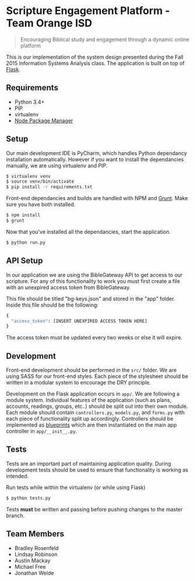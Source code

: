 # Scripture Engagement Platform - Team Orange ISD

> Encouraging Biblical study and engagement through a dynamic online platform

This is our implementation of the system design presented during the Fall 2015 Information Systems Analysis class. The application is built on top of [Flask](http://flask.pocoo.org/).

## Requirements

- Python 3.4+
- PIP
- virtualenv
- [Node Package Manager](https://www.npmjs.com/)

## Setup

Our main development IDE is PyCharm, which handles Python dependancy installation automatically. However if you want to install the dependancies manually, we are using virtualenv and PIP.

```bash
$ virtualenv venv
$ source venv/bin/activate
$ pip install -r requirements.txt
```

Front-end dependancies and builds are handled with NPM and [Grunt](http://gruntjs.com/). Make sure you have both installed.

```bash
$ npm install
$ grunt
```

Now that you've installed all the dependancies, start the application.

```bash
$ python run.py
```

## API Setup
In our application we are using the BibleGateway API to get access to our scripture. For any of this functionality to work you must first create a file with an unexpired access token from BibleGateway.

This file should be titled "bg-keys.json" and stored in the "app" folder. Inside this file should be the following:

```bash
{
  "access_token": [INSERT UNEXPIRED ACCESS TOKEN HERE]
}
```

The access token must be updated every two weeks or else it will expire.

## Development

Front-end development should be performed in the `src/` folder. We are using SASS for our front-end styles. Each piece of the stylesheet should be written in a modular system to encourage the DRY principle.

Development on the Flask application occurs in `app/`. We are following a module system. Individual features of the application (such as plans, accounts, readings, groups, etc..) should be split out into their own module. Each module should contain `controllers.py`, `models.py`, and `forms.py` with each piece of functionality split up accordingly. Controllers should be implemented as [blueprints](http://flask.pocoo.org/docs/0.10/blueprints/) which are then instantiated on the main app controller in `app/__init__.py`.


## Tests

Tests are an important part of maintaining application quality. During development tests should be used to ensure that functionality is working as intended.

Run tests while within the virtualenv (or while using Flask)

```bash
$ python tests.py
``` 

Tests **must** be written and passing before pushing changes to the master branch.

## Team Members
- Bradley Rosenfeld
- Lindsay Robinson
- Austin Mackay
- Michael Free
- Jonathan Welde
